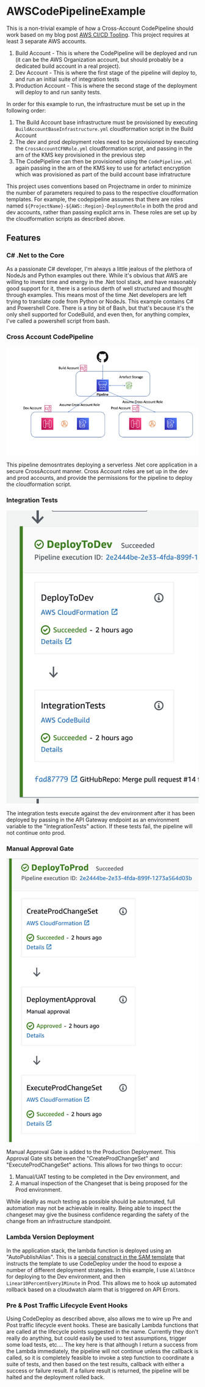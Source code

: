# AWSCodePipelineExample

This is a non-trivial example of how a Cross-Account CodePipeline should work based on my blog post [AWS CI/CD Tooling](https://purple.telstra.com/blog/aws-ci-cd-tooling). This project requires at least 3 separate AWS accounts.

1. Build Account - This is where the CodePipeline will be deployed and run (it can be the AWS Organization account, but should probably be a dedicated build account in a real project).
1. Dev Account - This is where the first stage of the pipeline will deploy to, and run an initial suite of integration tests
1. Production Account - This is where the second stage of the deployment will deploy to and run sanity tests.

In order for this example to run, the infrastructure must be set up in the following order:

1. The Build Account base infrastructure must be provisioned by executing `BuildAccountBaseInfrastructure.yml` cloudformation script in the Build Account
1. The dev and prod deployment roles need to be provisioned by executing the `CrossAccountCFNRole.yml` cloudformation script, and passing in the arn of the KMS key provisioned in the previous step
1. The CodePipeline can then be provisioned using the `CodePipeline.yml` again passing in the arn of the KMS key to use for artefact encryption which was provisioned as part of the build account base infratructure

This project uses conventions based on Projectname in order to minimize the number of parameters required to pass to the respective cloudformation templates. For example, the codepipeline assumes
that there are roles named `${ProjectName}-${AWS::Region}-DeploymentRole` in both the prod and dev accounts, rather than passing explicit arns in. These roles are set up by the cloudformation scripts as described above.

## Features

### C# .Net to the Core

As a passionate C# developer, I'm always a little jealous of the plethora of NodeJs and Python examples out there. While it's obvious that AWS are willing to invest time and energy in the .Net tool stack, and have reasonably good support for it, there is a serious derth of well structured and thought through examples. This means most of the time .Net developers are left trying to translate code from Python or NodeJs. This example contains C# and Powershell Core. There is a tiny bit of Bash, but that's because it's the only shell supported for CodeBuild, and even then, for anything complex, I've called a powershell script from bash.

### Cross Account CodePipeline

![Cross Code CodePipeline](AWSCodePipelineExample.png)

This pipeline demosntrates deploying a serverless .Net core application in a secure CrossAccount manner. Cross Account roles are set up in the dev and prod accounts, and provide the permissions for the pipeline to deploy the
cloudformation script.

### Integration Tests

![Dev Pipeline Stage](DevPipelineStage.png)

The integration tests execute against the dev environment after it has been deployed by passing in the API Gateway endpoint as an environment variable to the "IntegrationTests" action.
If these tests fail, the pipeline will not continue onto prod.

### Manual Approval Gate

![Prod Pipeline Stage](ProdPipelineStage.png)

 Manual Approval Gate is added to the Production Deployment. This Approval Gate sits between the "CreateProdChangeSet" and "ExecuteProdChangeSet" actions. This allows for two things to occur:

 1. Manual/UAT testing to be completed in the Dev environment, and
 1. A manual inspection of the Changeset that is being proposed for the Prod environment.

While ideally as much testing as possible should be automated, full automation may not be achievable in reality. Being able to inspect the changeset may give the business confidence regarding the safety of the change from an infrastructure standpoint.

### Lambda Version Deployment

In the application stack, the lambda function is deployed using an "AutoPublishAlias". This is a [special construct in the SAM template](https://docs.aws.amazon.com/serverless-application-model/latest/developerguide/automating-updates-to-serverless-apps.html) that instructs the template to use CodeDeploy under the hood to expose a number of different deployment strategies. In this example, I use `AllAtOnce` for deploying to the Dev environment, and then `Linear10PercentEvery1Minute` in Prod. This allows me to hook up automated rollback based on a cloudwatch alarm that is triggered on API Errors.

### Pre & Post Traffic Lifecycle Event Hooks

Using CodeDeploy as described above, also allows me to wire up Pre and Post traffic lifecycle event hooks. These are basically Lambda functions that are called at the lifecycle points suggested in the name. Currently they don't really do anything, but could easily be used to test assumptions, trigger some load tests, etc.... The key here is that although I return a success from the Lambda immediately, the pipeline will not continue unless the callback is called, so it is completely feasible to invoke a step function to coordinate a suite of tests, and then based on the test results, callback with either a success or failure result. If a failure result is returned, the pipeline will be halted and the deployment rolled back.
